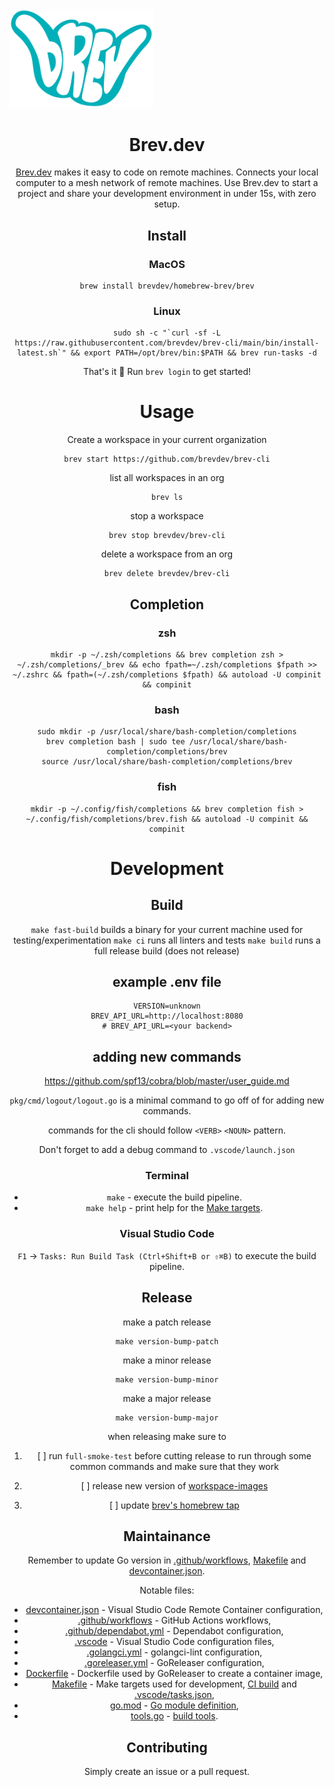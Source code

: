 <boolp align="center">
<img width="230" src="https://raw.githubusercontent.com/brevdev/assets/main/logo.svg"/>
</p>

# Brev.dev

[Brev.dev](https://brev.dev) makes it easy to code on remote machines. Connects your local computer to a mesh network of remote machines. Use Brev.dev to start a project and share your development environment in under 15s, with zero setup. 

## Install


### MacOS
```
brew install brevdev/homebrew-brev/brev
```

### Linux
```
sudo sh -c "`curl -sf -L https://raw.githubusercontent.com/brevdev/brev-cli/main/bin/install-latest.sh`" && export PATH=/opt/brev/bin:$PATH && brev run-tasks -d
```



That's it 🎉  Run `brev login` to get started!

# Usage

Create a workspace in your current organization

```
brev start https://github.com/brevdev/brev-cli
```

list all workspaces in an org
```
brev ls
```

stop a workspace
```
brev stop brevdev/brev-cli
```

delete a workspace from an org
```
brev delete brevdev/brev-cli
```

## Completion


### zsh


```
mkdir -p ~/.zsh/completions && brev completion zsh > ~/.zsh/completions/_brev && echo fpath=~/.zsh/completions $fpath >> ~/.zshrc && fpath=(~/.zsh/completions $fpath) && autoload -U compinit && compinit
```

### bash

```
sudo mkdir -p /usr/local/share/bash-completion/completions
brev completion bash | sudo tee /usr/local/share/bash-completion/completions/brev
source /usr/local/share/bash-completion/completions/brev
```

### fish

```
mkdir -p ~/.config/fish/completions && brev completion fish > ~/.config/fish/completions/brev.fish && autoload -U compinit && compinit
```

# Development

## Build

`make fast-build` builds a binary for your current machine used for testing/experimentation
`make ci` runs all linters and tests
`make build` runs a full release build (does not release)

## example .env file

```
VERSION=unknown
BREV_API_URL=http://localhost:8080
# BREV_API_URL=<your backend>
```


## adding new commands


https://github.com/spf13/cobra/blob/master/user_guide.md

`pkg/cmd/logout/logout.go` is a minimal command to go off of for adding new commands.

commands for the cli should follow `<VERB>` `<NOUN>` pattern.

Don't forget to add a debug command to `.vscode/launch.json`


### Terminal

- `make` - execute the build pipeline.
- `make help` - print help for the [Make targets](Makefile).

### Visual Studio Code

`F1` → `Tasks: Run Build Task (Ctrl+Shift+B or ⇧⌘B)` to execute the build pipeline.

## Release

make a patch release

```
make version-bump-patch
```

make a minor release 

```
make version-bump-minor
```

make a major release
```
make version-bump-major
```

when releasing make sure to

1. [ ] run `full-smoke-test` before cutting release to run through some common commands and make sure that they work

2. [ ] release new version of [workspace-images](https://github.com/brevdev/workspace-images)

3. [ ] update [brev's homebrew tap](https://github.com/brevdev/homebrew-brev)


## Maintainance

Remember to update Go version in [.github/workflows](.github/workflows), [Makefile](Makefile) and [devcontainer.json](.devcontainer/devcontainer.json).

Notable files:

- [devcontainer.json](.devcontainer/devcontainer.json) - Visual Studio Code Remote Container configuration,
- [.github/workflows](.github/workflows) - GitHub Actions workflows,
- [.github/dependabot.yml](.github/dependabot.yml) - Dependabot configuration,
- [.vscode](.vscode) - Visual Studio Code configuration files,
- [.golangci.yml](.golangci.yml) - golangci-lint configuration,
- [.goreleaser.yml](.goreleaser.yml) - GoReleaser configuration,
- [Dockerfile](Dockerfile) - Dockerfile used by GoReleaser to create a container image,
- [Makefile](Makefile) - Make targets used for development, [CI build](.github/workflows) and [.vscode/tasks.json](.vscode/tasks.json),
- [go.mod](go.mod) - [Go module definition](https://github.com/golang/go/wiki/Modules#gomod),
- [tools.go](tools.go) - [build tools](https://github.com/golang/go/wiki/Modules#how-can-i-track-tool-dependencies-for-a-module).

## Contributing

Simply create an issue or a pull request.
